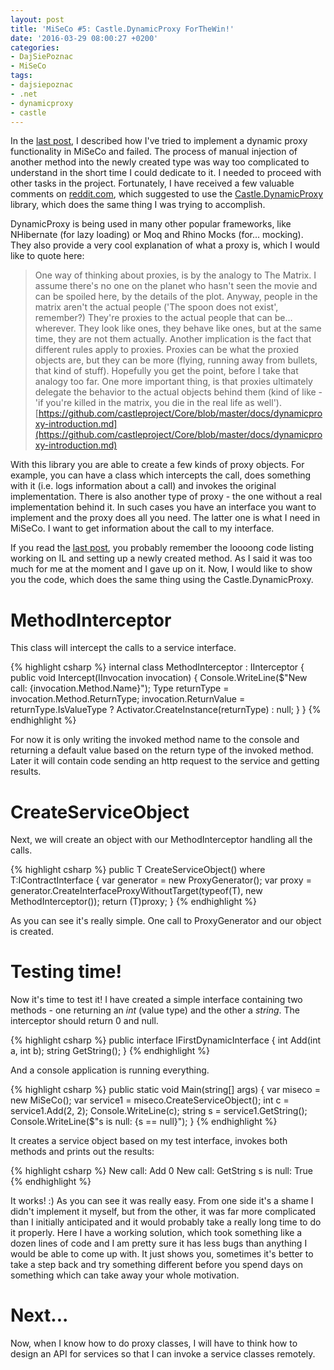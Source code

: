 ```yaml
---
layout: post
title: 'MiSeCo #5: Castle.DynamicProxy ForTheWin!'
date: '2016-03-29 08:00:27 +0200'
categories:
- DajSiePoznac
- MiSeCo
tags:
- dajsiepoznac
- .net
- dynamicproxy
- castle
---
```

In the [last post](/2016/03/25/create-interface-methods-dynamically-fail), I described how I've tried to implement a dynamic proxy functionality in MiSeCo and failed. The process of manual injection of another method into the newly created type was way too complicated to understand in the short time I could dedicate to it. I needed to proceed with other tasks in the project. Fortunately, I have received a few valuable comments on [reddit.com](http://reddit.com), which suggested to use the [Castle.DynamicProxy](http://www.castleproject.org/projects/dynamicproxy) library, which does the same thing I was trying to accomplish.

DynamicProxy is being used in many other popular frameworks, like NHibernate (for lazy loading) or Moq and Rhino Mocks (for... mocking). They also provide a very cool explanation of what a proxy is, which I would like to quote here:

> One way of thinking about proxies, is by the analogy to The Matrix.
> I assume there's no one on the planet who hasn't seen the movie and can be spoiled here, by the details of the plot. Anyway, people in the matrix aren't the actual people ('The spoon does not exist', remember?) They're proxies to the actual people that can be... wherever. They look like ones, they behave like ones, but at the same time, they are not them actually. Another implication is the fact that different rules apply to proxies. Proxies can be what the proxied objects are, but they can be more (flying, running away from bullets, that kind of stuff). Hopefully you get the point, before I take that analogy too far. One more important thing, is that proxies ultimately delegate the behavior to the actual objects behind them (kind of like - 'if you're killed in the matrix, you die in the real life as well').
> [https://github.com/castleproject/Core/blob/master/docs/dynamicproxy-introduction.md](https://github.com/castleproject/Core/blob/master/docs/dynamicproxy-introduction.md)

With this library you are able to create a few kinds of proxy objects. For example, you can have a class which intercepts the call, does something with it (i.e. logs information about a call) and invokes the original implementation. There is also another type of proxy - the one without a real implementation behind it. In such cases you have an interface you want to implement and the proxy does all you need. The latter one is what I need in MiSeCo. I want to get information about the call to my interface.


If you read the [last post](/2016/03/25/create-interface-methods-dynamically-fail), you probably remember the loooong code listing working on IL and setting up a newly created method. As I said it was too much for me at the moment and I gave up on it. Now, I would like to show you the code, which does the same thing using the Castle.DynamicProxy.

# MethodInterceptor
This class will intercept the calls to a service interface.

{% highlight csharp %}
internal class MethodInterceptor : IInterceptor
{
    public void Intercept(IInvocation invocation)
    {
        Console.WriteLine($"New call: {invocation.Method.Name}");
        Type returnType = invocation.Method.ReturnType;
        invocation.ReturnValue = returnType.IsValueType
            ? Activator.CreateInstance(returnType)
            : null;
    }
}
{% endhighlight %}

For now it is only writing the invoked method name to the console and returning a default value based on the return type of the invoked method. Later it will contain code sending an http request to the service and getting results.

# CreateServiceObject
Next, we will create an object with our MethodInterceptor handling all the calls.

{% highlight csharp %}
public T CreateServiceObject<T>() where T:IContractInterface
{
    var generator = new ProxyGenerator();
    var proxy = generator.CreateInterfaceProxyWithoutTarget(typeof(T), new MethodInterceptor());
    return (T)proxy;
}
{% endhighlight %}

As you can see it's really simple. One call to ProxyGenerator and our object is created.

# Testing time!
Now it's time to test it! I have created a simple interface containing two methods - one returning an _int_ (value type) and the other a _string_. The interceptor should return 0 and null.

{% highlight csharp %}
public interface IFirstDynamicInterface
{
    int Add(int a, int b);
    string GetString();
}
{% endhighlight %}

And a console application is running everything.

{% highlight csharp %}
public static void Main(string[] args)
{
    var miseco = new MiSeCo();
    var service1 = miseco.CreateServiceObject<IFirstDynamicInterface>();
    int c = service1.Add(2, 2);
    Console.WriteLine(c);
    string s = service1.GetString();
    Console.WriteLine($"s is null: {s == null}");
}
{% endhighlight %}

It creates a service object based on my test interface, invokes both methods and prints out the results:

{% highlight csharp %}
New call: Add
0
New call: GetString
s is null: True
{% endhighlight %}

It works! :)
As you can see it was really easy. From one side it's a shame I didn't implement it myself, but from the other, it was far more complicated than I initially anticipated and it would probably take a really long time to do it properly. Here I have a working solution, which took something like a dozen lines of code and I am pretty sure it has less bugs than anything I would be able to come up with. It just shows you, sometimes it's better to take a step back and try something different before you spend days on something which can take away your whole motivation.

# Next...
Now, when I know how to do proxy classes, I will have to think how to design an API for services so that I can invoke a service classes remotely. 
